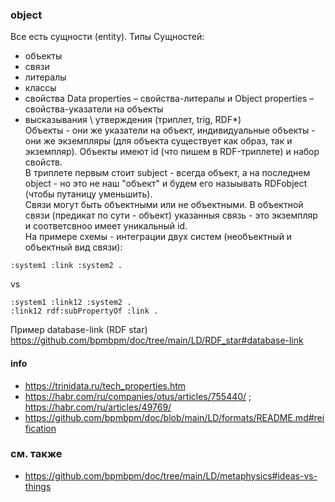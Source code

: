 ### object
Все есть сущности (entity). Типы Сущностей:
- объекты
- связи
- литералы
- классы
- свойства Data properties – свойства-литералы и Object properties – свойства-указатели на объекты
- высказывания \ утверждения (триплет, trig, RDF*)  
Объекты - они же указатели на объект, индивидуальные объекты - они же экземпляры (для объекта существует как образ, так и экземпляр). Объекты имеют id (что пишем в RDF-триплете) и набор свойств.    
В триплете первым стоит subject - всегда объект, а на последнем object - но это не наш "объект" и будем его назыывать RDFobject (чтобы путаницу уменьшить).  
Связи могут быть объектными или не объектными. В объектной связи (предикат по сути - объект) указанныя связь - это экземпляр и соответсвноо имеет уникальный id.   
На примере схемы - интеграции двух систем (необъектный и объектный вид связи):  
```
:system1 :link :system2 .
```
vs
```
:system1 :link12 :system2 .
:link12 rdf:subPropertyOf :link .
``` 

Пример database-link (RDF star) https://github.com/bpmbpm/doc/tree/main/LD/RDF_star#database-link
 #### info
- https://trinidata.ru/tech_properties.htm
- https://habr.com/ru/companies/otus/articles/755440/ ; https://habr.com/ru/articles/49769/
- https://github.com/bpmbpm/doc/blob/main/LD/formats/README.md#reification

### см. также
- https://github.com/bpmbpm/doc/tree/main/LD/metaphysics#ideas-vs-things
